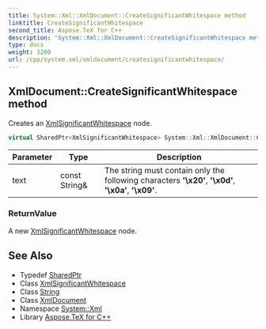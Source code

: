 ```yaml
---
title: System::Xml::XmlDocument::CreateSignificantWhitespace method
linktitle: CreateSignificantWhitespace
second_title: Aspose.TeX for C++
description: 'System::Xml::XmlDocument::CreateSignificantWhitespace method. Creates an XmlSignificantWhitespace node in C++.'
type: docs
weight: 3200
url: /cpp/system.xml/xmldocument/createsignificantwhitespace/
---
```

## XmlDocument::CreateSignificantWhitespace method


Creates an [XmlSignificantWhitespace](../../xmlsignificantwhitespace/) node.

```cpp
virtual SharedPtr<XmlSignificantWhitespace> System::Xml::XmlDocument::CreateSignificantWhitespace(const String &text)
```


| Parameter | Type | Description |
| --- | --- | --- |
| text | const String\& | The string must contain only the following characters **'\x20'**, **'\x0d'**, **'\x0a'**, **'\x09'**. |

### ReturnValue

A new [XmlSignificantWhitespace](../../xmlsignificantwhitespace/) node.

## See Also

* Typedef [SharedPtr](../../../system/sharedptr/)
* Class [XmlSignificantWhitespace](../../xmlsignificantwhitespace/)
* Class [String](../../../system/string/)
* Class [XmlDocument](../)
* Namespace [System::Xml](../../)
* Library [Aspose.TeX for C++](../../../)

